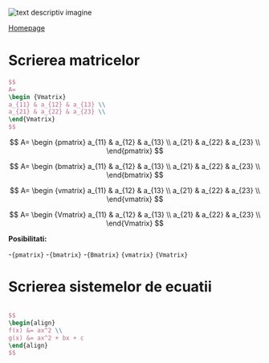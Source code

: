 <script id="MathJax-script" async src="https://cdn.jsdelivr.net/npm/mathjax@3/es5/tex-mml-chtml.js"></script>

![text descriptiv imagine](https://metricop.com/cdn/shop/articles/trimble-total-station.jpg?v=1677673954&width=1100)

[Homepage](index.md)

# Scrierea matricelor 

```LaTex
$$  
A=
\begin {Vmatrix}
a_{11} & a_{12} & a_{13} \\
a_{21} & a_{22} & a_{23} \\
\end{Vmatrix}
$$

```

$$  
A=
\begin {pmatrix}
a_{11} & a_{12} & a_{13} \\
a_{21} & a_{22} & a_{23} \\
\end{pmatrix}
$$


 $$  
A=
\begin {bmatrix}
a_{11} & a_{12} & a_{13} \\
a_{21} & a_{22} & a_{23} \\
\end{bmatrix}
$$


$$  
A=
\begin {vmatrix}
a_{11} & a_{12} & a_{13} \\
a_{21} & a_{22} & a_{23} \\
\end{vmatrix}
$$

$$  
A=
\begin {Vmatrix}
a_{11} & a_{12} & a_{13} \\
a_{21} & a_{22} & a_{23} \\
\end{Vmatrix}
$$

**Posibilitati:**

-`{pmatrix}`
-`{bmatrix}`
-`{Bmatrix}`
`{vmatrix}`
`{Vmatrix}`

# Scrierea sistemelor de ecuatii 

``` LaTex 

$$
\begin{align}
f(x) &= ax^2 \\
g(x) &= ax^2 + bx + c
\end{align}
$$
```



